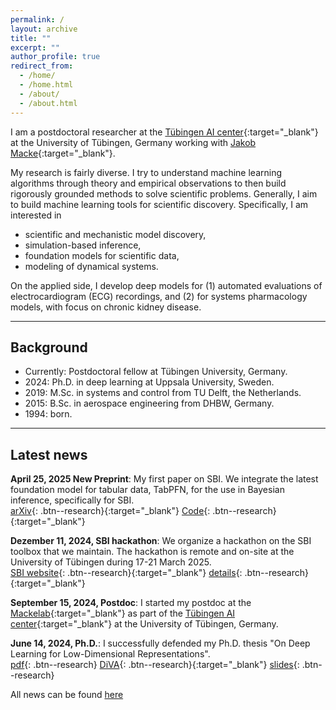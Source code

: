```yaml
---
permalink: /
layout: archive
title: ""
excerpt: ""
author_profile: true
redirect_from:
  - /home/
  - /home.html
  - /about/
  - /about.html
---
```


I am a postdoctoral researcher at the [Tübingen AI center](https://tuebingen.ai){:target="_blank"} at the University of Tübingen, Germany working with [Jakob Macke](https://www.mackelab.org){:target="_blank"}.

<!--Mainly, I try to understand deep learning through theory and empirical observations. -->
My research is fairly diverse.
I try to understand machine learning algorithms through theory and empirical observations to then build rigorously grounded methods to solve scientific problems. Generally, I aim to build machine learning tools for scientific discovery.
Specifically, I am interested in
- scientific and mechanistic model discovery,
- simulation-based inference,
- foundation models for scientific data,
- modeling of dynamical systems.

On the applied side, I develop deep models for
(1) automated evaluations of electrocardiogram (ECG) recordings, and
(2) for systems pharmacology models, with focus on chronic kidney disease.

---
## Background
- Currently: Postdoctoral fellow at Tübingen University, Germany.
- 2024: Ph.D. in deep learning at Uppsala University, Sweden.
- 2019: M.Sc. in systems and control from TU Delft, the Netherlands.
- 2015: B.Sc. in aerospace engineering from DHBW, Germany.
- 1994: born.


---
## Latest news

**April 25, 2025 New Preprint**: My first paper on SBI. We integrate the latest foundation model
for tabular data, TabPFN, for the use in Bayesian inference, specifically for SBI.\
[arXiv](https://arxiv.org/abs/2504.17660){: .btn--research}{:target="_blank"}
[Code](https://github.com/mackelab/npe-pf){: .btn--research}{:target="_blank"}

**Dezember 11, 2024, SBI hackathon**: We organize a hackathon on the SBI toolbox that we maintain.
 The hackathon is remote and on-site at the University of Tübingen during 17-21 March 2025.\
[SBI website](http://sbi.readthedocs.io/en/latest/){: .btn--research}{:target="_blank"}
[details](https://github.com/sbi-dev/sbi/discussions/1328){: .btn--research}{:target="_blank"}

**September 15, 2024, Postdoc**: I started my postdoc at the [Mackelab](https://mackelab.org){:target="_blank"}
as part of the [Tübingen AI center](https://tuebingen.ai){:target="_blank"} at the University of Tübingen, Germany.

**June 14, 2024, Ph.D.**: I successfully defended my Ph.D. thesis "On Deep Learning for Low-Dimensional Representations".\
[pdf](/files/pdf/dissertation/dissertation_daniel_gedon.pdf){: .btn--research}
[DiVA](https://uu.diva-portal.org/smash/record.jsf?pid=diva2%3A1849417&dswid=9555){: .btn--research}{:target="_blank"}
[slides](/files/pdf/slides/240614_dissertation.pdf){: .btn--research}


All news can be found [here](/news/)
